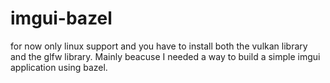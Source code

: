 # imgui-bazel
for now only linux support and you have to install both the vulkan library and the glfw library. Mainly beacuse I needed a way to build a simple imgui application using bazel.

